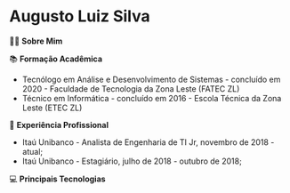 # Augusto Luiz Silva

 🙋‍♂️ **Sobre Mim**
 
 📚 **Formação Acadêmica**
 - Tecnólogo em Análise e Desenvolvimento de Sistemas - concluído em 2020 - Faculdade de Tecnologia da Zona Leste (FATEC ZL)
 - Técnico em Informática - concluído em 2016 - Escola Técnica da Zona Leste (ETEC ZL)
 
💼 **Experiência Profissional**
- Itaú Unibanco - Analista de Engenharia de TI Jr, novembro de 2018 - atual;
- Itaú Unibanco - Estagiário, julho de 2018 - outubro de 2018;

💻 **Principais Tecnologias**
